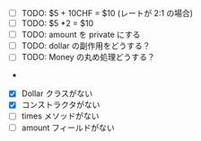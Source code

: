 - [ ] TODO: $5 + 10CHF = $10 (レートが 2:1 の場合)
- [ ] TODO: $5 \*2 = $10
- [ ] TODO: amount を private にする
- [ ] TODO: dollar の副作用をどうする？
- [ ] TODO: Money の丸め処理どうする？
-
- [x] Dollar クラスがない
- [x] コンストラクタがない
- [ ] times メソッドがない
- [ ] amount フィールドがない
